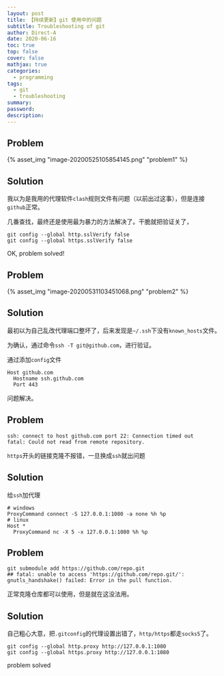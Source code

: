 ```yaml
---
layout: post
title: 【持续更新】git 使用中的问题
subtitle: Troubleshooting of git
author: Direct-A
date: 2020-06-16
toc: true
top: false
cover: false
mathjax: true
categories:
  - programming
tags:
  - git
  - troubleshooting
summary:
password:
description:
---
```


## Problem

{% asset_img "image-20200525105854145.png" "problem1" %}

## Solution

我以为是我用的代理软件`clash`规则文件有问题（以前出过这事），但是连接`github`正常。

几番查找，最终还是使用最为暴力的方法解决了。干脆就把验证关了，
<!-- more -->


``` shell
git config --global http.sslVerify false
git config --global https.sslVerify false
```

OK, problem solved!

## Problem

{% asset_img "image-20200531103451068.png" "problem2" %}

## Solution

最初以为自己乱改代理端口整坏了，后来发现是`~/.ssh`下没有`known_hosts`文件。

为确认，通过命令`ssh -T git@github.com`，进行验证。

通过添加`config`文件

``` config
Host github.com
  Hostname ssh.github.com
  Port 443
```

问题解决。

## Problem

``` shell
ssh: connect to host github.com port 22: Connection timed out
fatal: Could not read from remote repository.
```
`https`开头的链接克隆不报错，一旦换成`ssh`就出问题

## Solution

给`ssh`加代理

``` config
# windows
ProxyCommand connect -S 127.0.0.1:1080 -a none %h %p
# linux
Host *
  ProxyCommand nc -X 5 -x 127.0.0.1:1080 %h %p
```

## Problem

``` shell
git submodule add https://github.com/repo.git
## fatal: unable to access 'https://github.com/repo.git/': gnutls_handshake() failed: Error in the pull function.
```

正常克隆仓库都可以使用，但是就在这没法用。

## Solution

自己粗心大意，把`.gitconfig`的代理设置出错了，`http/https`都走`socks5`了。

``` config
git config --global http.proxy http://127.0.0.1:1080
git config --global https.proxy http://127.0.0.1:1080
```

problem solved
